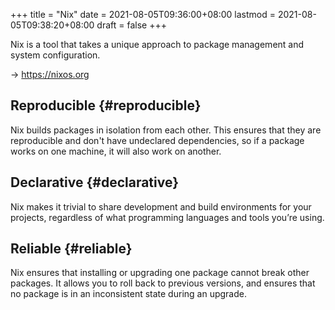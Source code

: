 +++
title = "Nix"
date = 2021-08-05T09:36:00+08:00
lastmod = 2021-08-05T09:38:20+08:00
draft = false
+++

Nix is a tool that takes a unique approach to package management and system
configuration.

-> <https://nixos.org>


## Reproducible {#reproducible}

Nix builds packages in isolation from each other. This ensures that they are
reproducible and don't have undeclared dependencies, so if a package works on
one machine, it will also work on another.


## Declarative {#declarative}

Nix makes it trivial to share development and build environments for your
projects, regardless of what programming languages and tools you’re using.


## Reliable {#reliable}

Nix ensures that installing or upgrading one package cannot break other
packages. It allows you to roll back to previous versions, and ensures that no
package is in an inconsistent state during an upgrade.
